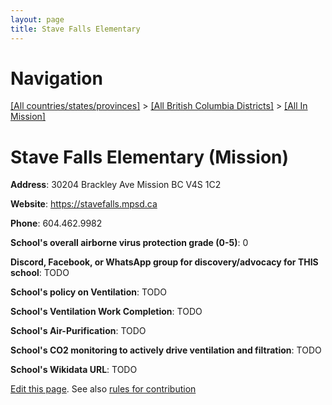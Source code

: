 ```yaml
---
layout: page
title: Stave Falls Elementary
---
```

# Navigation

[[All countries/states/provinces]](../../..) > [[All British Columbia Districts]](../..) > [[All In Mission]](..)

# Stave Falls Elementary (Mission)

**Address**: 30204 Brackley Ave  Mission BC V4S 1C2

**Website**: <https://stavefalls.mpsd.ca>

**Phone**: 604.462.9982

**School's overall airborne virus protection grade (0-5)**: 0

**Discord, Facebook, or WhatsApp group for discovery/advocacy for THIS school**: TODO

**School's policy on Ventilation**: TODO

**School's Ventilation Work Completion**: TODO

**School's Air-Purification**: TODO

**School's CO2 monitoring to actively drive ventilation and filtration**: TODO

**School's Wikidata URL**: TODO


[Edit this page](https://github.com/ventilate-schools/BC/edit/main/./Mission/Stave_Falls_Elementary.md). See also [rules for contribution](../../../contribution-rules/)